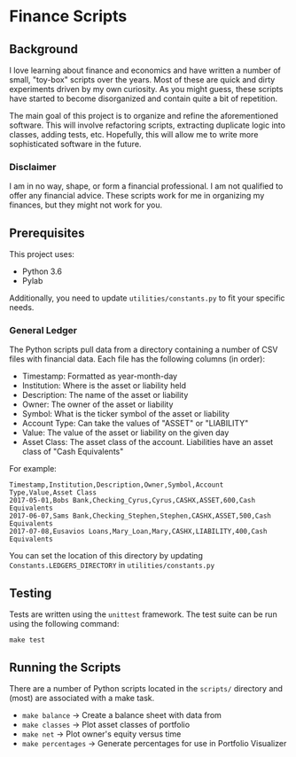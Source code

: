 # Finance Scripts

## Background

I love learning about finance and economics and have written a number of small, "toy-box" scripts over the years. Most of these are quick and dirty experiments driven by my own curiosity. As you might guess, these scripts have started to become disorganized and contain quite a bit of repetition.

The main goal of this project is to organize and refine the aforementioned software. This will involve refactoring scripts, extracting duplicate logic into classes, adding tests, etc. Hopefully, this will allow me to write more sophisticated software in the future.

### Disclaimer

I am in no way, shape, or form a financial professional. I am not qualified to offer any financial advice. These scripts work for me in organizing my finances, but they might not work for you.

## Prerequisites

This project uses:

* Python 3.6
* Pylab

Additionally, you need to update `utilities/constants.py` to fit your specific needs.

### General Ledger

The Python scripts pull data from a directory containing a number of CSV files with financial data. Each file has the following columns (in order):

* Timestamp: Formatted as year-month-day
* Institution: Where is the asset or liability held
* Description: The name of the asset or liability
* Owner: The owner of the asset or liability
* Symbol: What is the ticker symbol of the asset or liability
* Account Type: Can take the values of "ASSET" or "LIABILITY"
* Value: The value of the asset or liability on the given day
* Asset Class: The asset class of the account. Liabilities have an asset class of "Cash Equivalents"

For example:

```
Timestamp,Institution,Description,Owner,Symbol,Account Type,Value,Asset Class
2017-05-01,Bobs Bank,Checking_Cyrus,Cyrus,CASHX,ASSET,600,Cash Equivalents
2017-06-07,Sams Bank,Checking_Stephen,Stephen,CASHX,ASSET,500,Cash Equivalents
2017-07-08,Eusavios Loans,Mary_Loan,Mary,CASHX,LIABILITY,400,Cash Equivalents
```

You can set the location of this directory by updating `Constants.LEDGERS_DIRECTORY` in `utilities/constants.py`

## Testing

Tests are written using the `unittest` framework. The test suite can be run using the following command:

```
make test
```

## Running the Scripts

There are a number of Python scripts located in the `scripts/` directory and (most) are associated with a make task.

* `make balance` -> Create a balance sheet with data from
* `make classes` -> Plot asset classes of portfolio
* `make net` -> Plot owner's equity versus time
* `make percentages` -> Generate percentages for use in Portfolio Visualizer
